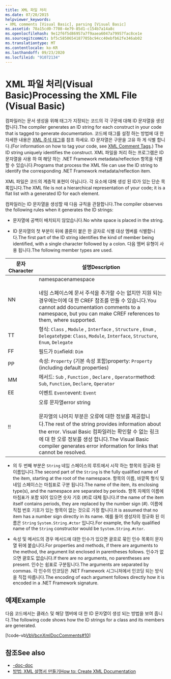 ```yaml
---
title: XML 파일 처리
ms.date: 07/20/2015
helpviewer_keywords:
- XML comments [Visual Basic], parsing [Visual Basic]
ms.assetid: 78a15cd0-7708-4e79-85d1-c154b7a14a8c
ms.openlocfilehash: 9e12f6f5d86957a7f9aaea6047a79957fac8ce1e
ms.sourcegitcommit: bf5c5850654187705bc94cc40ebfb62fe346ab02
ms.translationtype: MT
ms.contentlocale: ko-KR
ms.lasthandoff: 09/23/2020
ms.locfileid: "91072134"
---
```

# <a name="processing-the-xml-file-visual-basic"></a><span data-ttu-id="481c0-102">XML 파일 처리(Visual Basic)</span><span class="sxs-lookup"><span data-stu-id="481c0-102">Processing the XML File (Visual Basic)</span></span>

<span data-ttu-id="481c0-103">컴파일러는 문서 생성을 위해 태그가 지정되는 코드의 각 구문에 대해 ID 문자열을 생성합니다.</span><span class="sxs-lookup"><span data-stu-id="481c0-103">The compiler generates an ID string for each construct in your code that is tagged to generate documentation.</span></span> <span data-ttu-id="481c0-104">코드에 태그를 설정 하는 방법에 대 한 자세한 내용은 [XML 주석 태그](../../language-reference/xmldoc/index.md)를 참조 하세요. ID 문자열은 구문을 고유 하 게 식별 합니다.</span><span class="sxs-lookup"><span data-stu-id="481c0-104">(For information on how to tag your code, see [XML Comment Tags](../../language-reference/xmldoc/index.md).) The ID string uniquely identifies the construct.</span></span> <span data-ttu-id="481c0-105">XML 파일을 처리 하는 프로그램은 ID 문자열을 사용 하 여 해당 하는 .NET Framework metadata/reflection 항목을 식별할 수 있습니다.</span><span class="sxs-lookup"><span data-stu-id="481c0-105">Programs that process the XML file can use the ID string to identify the corresponding .NET Framework metadata/reflection item.</span></span>  
  
 <span data-ttu-id="481c0-106">XML 파일은 코드의 계층적 표현이 아닙니다. 각 요소에 대해 생성 된 ID가 있는 단순 목록입니다.</span><span class="sxs-lookup"><span data-stu-id="481c0-106">The XML file is not a hierarchical representation of your code; it is a flat list with a generated ID for each element.</span></span>  
  
 <span data-ttu-id="481c0-107">컴파일러는 ID 문자열을 생성할 때 다음 규칙을 관찰합니다.</span><span class="sxs-lookup"><span data-stu-id="481c0-107">The compiler observes the following rules when it generates the ID strings:</span></span>  
  
- <span data-ttu-id="481c0-108">문자열에 공백이 배치되지 않았습니다.</span><span class="sxs-lookup"><span data-stu-id="481c0-108">No white space is placed in the string.</span></span>  
  
- <span data-ttu-id="481c0-109">ID 문자열의 첫 부분이 뒤에 콜론이 붙은 한 글자로 식별 대상 멤버를 식별합니다.</span><span class="sxs-lookup"><span data-stu-id="481c0-109">The first part of the ID string identifies the kind of member being identified, with a single character followed by a colon.</span></span> <span data-ttu-id="481c0-110">다음 멤버 유형이 사용 됩니다.</span><span class="sxs-lookup"><span data-stu-id="481c0-110">The following member types are used.</span></span>  
  
|<span data-ttu-id="481c0-111">문자</span><span class="sxs-lookup"><span data-stu-id="481c0-111">Character</span></span>|<span data-ttu-id="481c0-112">설명</span><span class="sxs-lookup"><span data-stu-id="481c0-112">Description</span></span>|  
|---|---|  
|<span data-ttu-id="481c0-113">N</span><span class="sxs-lookup"><span data-stu-id="481c0-113">N</span></span>|<span data-ttu-id="481c0-114">namespace</span><span class="sxs-lookup"><span data-stu-id="481c0-114">namespace</span></span><br /><br /> <span data-ttu-id="481c0-115">네임 스페이스에 문서 주석을 추가할 수는 없지만 지원 되는 경우에는이에 대 한 CREF 참조를 만들 수 있습니다.</span><span class="sxs-lookup"><span data-stu-id="481c0-115">You cannot add documentation comments to a namespace, but you can make CREF references to them, where supported.</span></span>|  
|<span data-ttu-id="481c0-116">T</span><span class="sxs-lookup"><span data-stu-id="481c0-116">T</span></span>|<span data-ttu-id="481c0-117">형식: `Class` , `Module` , `Interface` , `Structure` , `Enum` , `Delegate`</span><span class="sxs-lookup"><span data-stu-id="481c0-117">type: `Class`, `Module`, `Interface`, `Structure`, `Enum`, `Delegate`</span></span>|  
|<span data-ttu-id="481c0-118">F</span><span class="sxs-lookup"><span data-stu-id="481c0-118">F</span></span>|<span data-ttu-id="481c0-119">필드가 `Dim`</span><span class="sxs-lookup"><span data-stu-id="481c0-119">field: `Dim`</span></span>|  
|<span data-ttu-id="481c0-120">P</span><span class="sxs-lookup"><span data-stu-id="481c0-120">P</span></span>|<span data-ttu-id="481c0-121">속성: `Property` (기본 속성 포함)</span><span class="sxs-lookup"><span data-stu-id="481c0-121">property: `Property` (including default properties)</span></span>|  
|<span data-ttu-id="481c0-122">M</span><span class="sxs-lookup"><span data-stu-id="481c0-122">M</span></span>|<span data-ttu-id="481c0-123">메서드: `Sub` , `Function` , `Declare` , `Operator`</span><span class="sxs-lookup"><span data-stu-id="481c0-123">method: `Sub`, `Function`, `Declare`, `Operator`</span></span>|  
|<span data-ttu-id="481c0-124">E</span><span class="sxs-lookup"><span data-stu-id="481c0-124">E</span></span>|<span data-ttu-id="481c0-125">이벤트 `Event`</span><span class="sxs-lookup"><span data-stu-id="481c0-125">event: `Event`</span></span>|  
|<span data-ttu-id="481c0-126">!</span><span class="sxs-lookup"><span data-stu-id="481c0-126">!</span></span>|<span data-ttu-id="481c0-127">오류 문자열</span><span class="sxs-lookup"><span data-stu-id="481c0-127">error string</span></span><br /><br /> <span data-ttu-id="481c0-128">문자열의 나머지 부분은 오류에 대한 정보를 제공합니다.</span><span class="sxs-lookup"><span data-stu-id="481c0-128">The rest of the string provides information about the error.</span></span> <span data-ttu-id="481c0-129">Visual Basic 컴파일러는 확인할 수 없는 링크에 대 한 오류 정보를 생성 합니다.</span><span class="sxs-lookup"><span data-stu-id="481c0-129">The Visual Basic compiler generates error information for links that cannot be resolved.</span></span>|  
  
- <span data-ttu-id="481c0-130">의 두 번째 부분은 `String` 네임 스페이스의 루트에서 시작 하는 항목의 정규화 된 이름입니다.</span><span class="sxs-lookup"><span data-stu-id="481c0-130">The second part of the `String` is the fully qualified name of the item, starting at the root of the namespace.</span></span> <span data-ttu-id="481c0-131">항목의 이름, 바깥쪽 형식 및 네임 스페이스는 마침표로 구분 됩니다.</span><span class="sxs-lookup"><span data-stu-id="481c0-131">The name of the item, its enclosing type(s), and the namespace are separated by periods.</span></span> <span data-ttu-id="481c0-132">항목 자체의 이름에 마침표가 포함 되어 있으면 숫자 기호 (#)로 대체 됩니다.</span><span class="sxs-lookup"><span data-stu-id="481c0-132">If the name of the item itself contains periods, they are replaced by the number sign (#).</span></span> <span data-ttu-id="481c0-133">이름에 직접 번호 기호가 있는 항목이 없는 것으로 가정 합니다.</span><span class="sxs-lookup"><span data-stu-id="481c0-133">It is assumed that no item has a number sign directly in its name.</span></span> <span data-ttu-id="481c0-134">예를 들어 생성자의 정규화 된 이름은 `String` `System.String.#ctor` 입니다.</span><span class="sxs-lookup"><span data-stu-id="481c0-134">For example, the fully qualified name of the `String` constructor would be `System.String.#ctor`.</span></span>  
  
- <span data-ttu-id="481c0-135">속성 및 메서드의 경우 메서드에 대한 인수가 있으면 괄호로 묶인 인수 목록이 문자열 뒤에 붙습니다.</span><span class="sxs-lookup"><span data-stu-id="481c0-135">For properties and methods, if there are arguments to the method, the argument list enclosed in parentheses follows.</span></span> <span data-ttu-id="481c0-136">인수가 없으면 괄호도 없습니다.</span><span class="sxs-lookup"><span data-stu-id="481c0-136">If there are no arguments, no parentheses are present.</span></span> <span data-ttu-id="481c0-137">인수는 쉼표로 구분됩니다.</span><span class="sxs-lookup"><span data-stu-id="481c0-137">The arguments are separated by commas.</span></span> <span data-ttu-id="481c0-138">각 인수의 인코딩은 .NET Framework 시그니처에서 인코딩 되는 방식을 직접 따릅니다.</span><span class="sxs-lookup"><span data-stu-id="481c0-138">The encoding of each argument follows directly how it is encoded in a .NET Framework signature.</span></span>  
  
## <a name="example"></a><span data-ttu-id="481c0-139">예제</span><span class="sxs-lookup"><span data-stu-id="481c0-139">Example</span></span>  

 <span data-ttu-id="481c0-140">다음 코드에서는 클래스 및 해당 멤버에 대 한 ID 문자열이 생성 되는 방법을 보여 줍니다.</span><span class="sxs-lookup"><span data-stu-id="481c0-140">The following code shows how the ID strings for a class and its members are generated.</span></span>  
  
 [!code-vb[VbVbcnXmlDocComments#10](~/samples/snippets/visualbasic/VS_Snippets_VBCSharp/VbVbcnXmlDocComments/VB/Class1.vb#10)]  
  
## <a name="see-also"></a><span data-ttu-id="481c0-141">참조</span><span class="sxs-lookup"><span data-stu-id="481c0-141">See also</span></span>

- [<span data-ttu-id="481c0-142">-doc</span><span class="sxs-lookup"><span data-stu-id="481c0-142">-doc</span></span>](../../reference/command-line-compiler/doc.md)
- [<span data-ttu-id="481c0-143">방법: XML 설명서 만들기</span><span class="sxs-lookup"><span data-stu-id="481c0-143">How to: Create XML Documentation</span></span>](how-to-create-xml-documentation.md)
